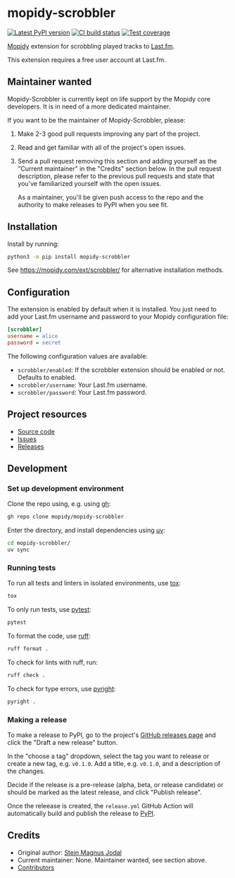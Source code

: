 # mopidy-scrobbler

[![Latest PyPI version](https://img.shields.io/pypi/v/mopidy-scrobbler)](https://pypi.org/p/mopidy-scrobbler)
[![CI build status](https://img.shields.io/github/actions/workflow/status/mopidy/mopidy-scrobbler/ci.yml)](https://github.com/mopidy/mopidy-scrobbler/actions/workflows/ci.yml)
[![Test coverage](https://img.shields.io/codecov/c/gh/mopidy/mopidy-scrobbler)](https://codecov.io/gh/mopidy/mopidy-scrobbler)

[Mopidy](https://www.mopidy.com/) extension for scrobbling played tracks to [Last.fm](https://www.last.fm/).

This extension requires a free user account at Last.fm.

## Maintainer wanted

Mopidy-Scrobbler is currently kept on life support by the Mopidy core developers.
It is in need of a more dedicated maintainer.

If you want to be the maintainer of Mopidy-Scrobbler, please:

1. Make 2-3 good pull requests improving any part of the project.

2. Read and get familiar with all of the project's open issues.

3. Send a pull request removing this section and adding yourself as the
   "Current maintainer" in the "Credits" section below. In the pull request
   description, please refer to the previous pull requests and state that
   you've familiarized yourself with the open issues.

   As a maintainer, you'll be given push access to the repo and the authority
   to make releases to PyPI when you see fit.

## Installation

Install by running:

```sh
python3 -m pip install mopidy-scrobbler
```

See https://mopidy.com/ext/scrobbler/ for alternative installation methods.

## Configuration

The extension is enabled by default when it is installed. You just need to add
your Last.fm username and password to your Mopidy configuration file:

```ini
[scrobbler]
username = alice
password = secret
```

The following configuration values are available:

- `scrobbler/enabled`: If the scrobbler extension should be enabled or not.
  Defaults to enabled.
- `scrobbler/username`: Your Last.fm username.
- `scrobbler/password`: Your Last.fm password.

## Project resources

- [Source code](https://github.com/mopidy/mopidy-scrobbler)
- [Issues](https://github.com/mopidy/mopidy-scrobbler/issues)
- [Releases](https://github.com/mopidy/mopidy-scrobbler/releases)

## Development

### Set up development environment

Clone the repo using, e.g. using [gh](https://cli.github.com/):

```sh
gh repo clone mopidy/mopidy-scrobbler
```

Enter the directory, and install dependencies using [uv](https://docs.astral.sh/uv/):

```sh
cd mopidy-scrobbler/
uv sync
```

### Running tests

To run all tests and linters in isolated environments, use
[tox](https://tox.wiki/):

```sh
tox
```

To only run tests, use [pytest](https://pytest.org/):

```sh
pytest
```

To format the code, use [ruff](https://docs.astral.sh/ruff/):

```sh
ruff format .
```

To check for lints with ruff, run:

```sh
ruff check .
```

To check for type errors, use [pyright](https://microsoft.github.io/pyright/):

```sh
pyright .
```

### Making a release

To make a release to PyPI, go to the project's [GitHub releases
page](https://github.com/mopidy/mopidy-scrobbler/releases)
and click the "Draft a new release" button.

In the "choose a tag" dropdown, select the tag you want to release or create a
new tag, e.g. `v0.1.0`. Add a title, e.g. `v0.1.0`, and a description of the changes.

Decide if the release is a pre-release (alpha, beta, or release candidate) or
should be marked as the latest release, and click "Publish release".

Once the releease is created, the `release.yml` GitHub Action will automatically
build and publish the release to
[PyPI](https://pypi.org/project/mopidy-scrobbler/).

## Credits

- Original author: [Stein Magnus Jodal](https://github.com/jodal)
- Current maintainer: None. Maintainer wanted, see section above.
- [Contributors](https://github.com/mopidy/mopidy-scrobbler/graphs/contributors)
